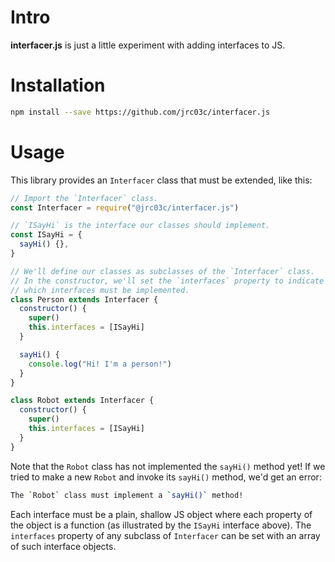 # Intro

**interfacer.js** is just a little experiment with adding interfaces to JS.

# Installation

```bash
npm install --save https://github.com/jrc03c/interfacer.js
```

# Usage

This library provides an `Interfacer` class that must be extended, like this:

```js
// Import the `Interfacer` class.
const Interfacer = require("@jrc03c/interfacer.js")

// `ISayHi` is the interface our classes should implement.
const ISayHi = {
  sayHi() {},
}

// We'll define our classes as subclasses of the `Interfacer` class.
// In the constructor, we'll set the `interfaces` property to indicate
// which interfaces must be implemented.
class Person extends Interfacer {
  constructor() {
    super()
    this.interfaces = [ISayHi]
  }

  sayHi() {
    console.log("Hi! I'm a person!")
  }
}

class Robot extends Interfacer {
  constructor() {
    super()
    this.interfaces = [ISayHi]
  }
}
```

Note that the `Robot` class has not implemented the `sayHi()` method yet! If we tried to make a new `Robot` and invoke its `sayHi()` method, we'd get an error:

```bash
The `Robot` class must implement a `sayHi()` method!
```

Each interface must be a plain, shallow JS object where each property of the object is a function (as illustrated by the `ISayHi` interface above). The `interfaces` property of any subclass of `Interfacer` can be set with an array of such interface objects.
